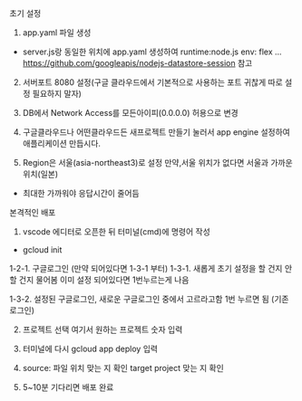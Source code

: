 초기 설정

1. app.yaml 파일 생성

- server.js랑 동일한 위치에 app.yaml 생성하여
  runtime:node.js
  env: flex
  ...
  https://github.com/googleapis/nodejs-datastore-session 참고

2. 서버포트 8080 설정(구글 클라우드에서 기본적으로 사용하는 포트 귀찮게 따로 설정 필요하지 말자)

3. DB에서 Network Access를 모든아이피(0.0.0.0) 허용으로 변경

4. 구글클라우드나 어떤클라우드든 새프로젝트 만들기 눌러서 app engine 설정하여 애플리케이션 만듭시다.

5. Region은 서울(asia-northeast3)로 설정 만약,서울 위치가 없다면 서울과 가까운 위치(일본)

- 최대한 가까워야 응답시간이 줄어듬

본격적인 배포

1. vscode 에디터로 오픈한 뒤 터미널(cmd)에 명령어 작성

- gcloud init

1-2-1. 구글로그인
(만약 되어있다면 1-3-1 부터)
1-3-1. 새롭게 초기 설정을 할 건지 안할 건지 물어봄 이미 설정 되어있다면 1번누르는게 나음

1-3-2. 설정된 구글로그인, 새로운 구글로그인 중에서 고르라고함 1번 누르면 됨 (기존 로그인)

2. 프로젝트 선택 여기서 원하는 프로젝트 숫자 입력

3. 터미널에 다시 gcloud app deploy 입력

4. source: 파일 위치 맞는 지 확인 target project 맞는 지 확인

5. 5~10분 기다리면 배포 완료
